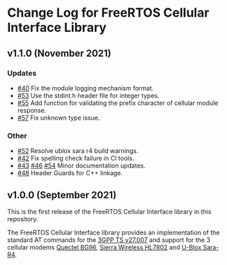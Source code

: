 # Change Log for FreeRTOS Cellular Interface Library

## v1.1.0 (November 2021)
### Updates
 - [#40](https://github.com/FreeRTOS/FreeRTOS-Cellular-Interface/pull/40) Fix the module logging mechanism format.
 - [#53](https://github.com/FreeRTOS/FreeRTOS-Cellular-Interface/pull/53) Use the stdint.h header file for integer types.
 - [#55](https://github.com/FreeRTOS/FreeRTOS-Cellular-Interface/pull/55) Add function for validating the prefix character of cellular module response.
 - [#57](https://github.com/FreeRTOS/FreeRTOS-Cellular-Interface/pull/57) Fix unknown type issue.

### Other
 - [#52](https://github.com/FreeRTOS/FreeRTOS-Cellular-Interface/pull/52) Resolve ublox sara r4 build warnings.
 - [#42](https://github.com/FreeRTOS/FreeRTOS-Cellular-Interface/pull/42) Fix spelling check failure in CI tools.
 - [#43](https://github.com/FreeRTOS/FreeRTOS-Cellular-Interface/pull/43) [#46](https://github.com/FreeRTOS/FreeRTOS-Cellular-Interface/pull/46) [#54](https://github.com/FreeRTOS/FreeRTOS-Cellular-Interface/pull/54) Minor documentation updates.
 - [#48](https://github.com/FreeRTOS/FreeRTOS-Cellular-Interface/pull/48) Header Guards for C++ linkage.

## v1.0.0 (September 2021)

This is the first release of the FreeRTOS Cellular Interface library in this repository.

The FreeRTOS Cellular Interface library provides an implementation of the standard AT commands for the [3GPP TS v27.007](https://portal.3gpp.org/desktopmodules/Specifications/SpecificationDetails.aspx?specificationId=1515) and support for the 3 cellular modems [Quectel BG96](https://www.quectel.com/product/bg96.htm), [Sierra Wireless HL7802](https://www.sierrawireless.com/products-and-solutions/embedded-solutions/products/hl7802/) and [U-Blox Sara-R4](https://www.u-blox.com/en/product/sara-r4-series).
